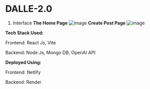 # DALLE-2.0
1. Interface
**The Home Page**
![image](https://user-images.githubusercontent.com/88095140/229291833-bfa1a647-ed20-48d6-89ce-20ef30941d7b.png)
**Create Post Page**
![image](https://user-images.githubusercontent.com/88095140/229291967-ed69c54d-ce44-46cd-bb61-ad8e0ef43479.png)

**Tech Stack Used:**

Frontend: React Js, Vite

Backend: Node Js, Mongo DB, OpenAI API


**Deployed Using:**

Frontend: Netlify

Backend: Render
